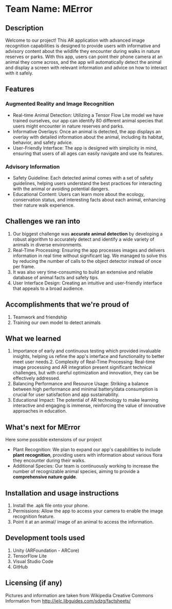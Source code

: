 # Team Name: MError
## Description
Welcome to our project! This AR application with advanced image recognition capabilities is designed to provide users with informative and advisory content about the wildlife they encounter during walks in nature reserves or parks. With this app, users can point their phone camera at an animal they come across, and the app will automatically detect the animal and display a screen with relevant information and advice on how to interact with it safely. 
## Features
### Augmented Reality and Image Recognition
- Real-time Animal Detection: Utilizing a Tensor Flow Lite model we have trained ourselves, our app can identify 80 different animal species that users might encounter in nature reserves and parks.
- Informative Overlays: Once an animal is detected, the app displays an overlay with detailed information about the animal, including its habitat, behavior, and safety advice.
- User-Friendly Interface: The app is designed with simplicity in mind, ensuring that users of all ages can easily navigate and use its features.
### Advisory Information
- Safety Guideline: Each detected animal comes with a set of safety guidelines, helping users understand the best practices for interacting with the animal or avoiding potential dangers.
- Educational Content: Users can learn more about the ecology, conservation status, and interesting facts about each animal, enhancing their nature walk experience.

## Challenges we ran into
1. Our biggest challenge was **accurate animal detection** by developing a robust algorithm to accurately detect and identify a wide variety of animals in diverse environments.
2. Real-Time Processing: Ensuring the app processes images and delivers information in real time without significant lag. We managed to solve this by reducing the number of calls to the object detector instead of once per frame.
3. It was also very time-consuming to build an extensive and reliable database of animal facts and safety tips.
4. User Interface Design: Creating an intuitive and user-friendly interface that appeals to a broad audience.
   
## Accomplishments that we're proud of
1. Teamwork and friendship 
2. Training our own model to detect animals
   
## What we learned
1. Importance of early and continuous testing which provided invaluable insights, helping us refine the app's interface and functionality to better meet user needs.2. Complexity of Real-Time Processing: Real-time image processing and AR integration present significant technical challenges, but with careful optimization and innovation, they can be effectively addressed.
3. Balancing Performance and Resource Usage: Striking a balance between high performance and minimal battery/data consumption is crucial for user satisfaction and app sustainability.
4. Educational Impact: The potential of AR technology to make learning interactive and engaging is immense, reinforcing the value of innovative approaches in education.
## What's next for MError
Here some possible extensions of our project
- Plant Recognition: We plan to expand our app's capabilities to include **plant recognition**, providing users with information about various flora they encounter during their walks.
- Additional Species: Our team is continuously working to increase the number of recognizable animal species, aiming to provide a **comprehensive nature guide**.

## Installation and usage instructions
1. Install the .apk file onto your phone.
2. Permissions: Allow the app to access your camera to enable the image recognition feature.
3. Point it at an animal/ image of an animal to access the information.
   
## Development tools used
1. Unity (ARFoundation - ARCore)
2. TensorFlow Lite
3. Visual Studio Code
4. GitHub

## Licensing (if any)
Pictures and information are taken from Wikipedia Creative Commons
Information from http://ielc.libguides.com/sdzg/factsheets/

